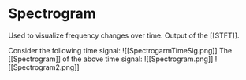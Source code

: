 # Spectrogram
Used to visualize frequency changes over time. Output of the [[STFT]].

Consider the following time signal:
![[SpectrogarmTimeSig.png]]
The [[Spectrogram]] of the above time signal:
![[Spectrogram.png]]
![[Spectrogram2.png]]